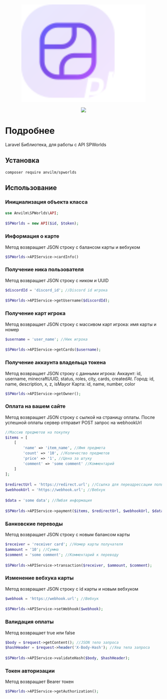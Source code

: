 <p align="center"><img src="logo.svg" width="400" alt="Laravel Logo"></p>

<p align="center">
<img src="https://img.shields.io/badge/PHP-8.1-blue">
</p>

# Подробнее

Laravel Библиотека, для работы с API SPWorlds

## Установка 

```bash
composer require anvilm/spworlds
```

## Использование

### Инициализация объекта класса

```php
use Anvilm\SPWorlds\API;

$SPWorlds = new API($id, $token);
```

### Информация о карте

Метод возвращает JSON строку с балансом карты и вебхуком

```php
$SPWorlds->APIService->cardInfo()
```

### Получение ника пользователя

Метод возвращает JSON строку с ником и UUID

```php
$discordId = 'discord_id'; //Discord id игрока

$SPWorlds->APIService->getUsername($discordId);
```

### Получение карт игрока

Метод возвращает JSON строку с массивом карт игрока: имя карты и номер

```php
$username = 'user_name'; //Ник игрока

$SPWorlds->APIService->getCards($username);
```

### Получение аккаунта владельца токена

Метод возвращает JSON строку с данными игрока:
Аккаунт: id, username, minecraftUUID, status, roles, city, cards, createdAt.
Город: id, name, description, x, z, isMayor
Карта: id, name, number, color

```php
$SPWorlds->APIService->getOwner();
```

### Оплата на вашем сайте

Метод возвращает JSON строку с сылкой на страницу оплаты.
После успешной оплаты сервер отправит POST запрос на webhookUrl

```php
//Массив предметов на покупку
$items = [
    [
        'name' => 'item_name', //Имя предмета
        'count' => '10', //Количество предметов
        'price' => '1', //Цена за штуку
        'comment' => 'some comment' //Комментарий
    ]
];

$redirectUrl = 'https://redirect.url'; //Ссылка для переадрессации пользователя
$webhookUrl = 'https://webhook.url'; //Вебхук

$data = 'some data'; //Любая информация

$SPWorlds->APIService->payment($items, $redirectUrl, $webhookUrl, $data);
```

### Банковские переводы

Метод возвращает JSON строку с новым балансом карты

```php
$receiver = 'receiver card'; //Номер карты получателя
$ammount = '10'; //Сумма
$comment = 'some comment'; //Комментарий к переводу

$SPWorlds->APIService->transaction($receiver, $ammount, $comment);
```

### Изменение вебхука карты

Метод возвращает JSON строку с id карты и новым вебхуком

```php
$webhook = 'https://webhook.url'; //Вебхук

$SPWorlds->APIService->setWebhook($webhook);
```

### Валидация оплаты

Метод возвращает true или false

```php
$body = $request->getContent(); //JSON тело запроса
$hashHeader = $request->header('X-Body-Hash'); //Хеш тела запроса

$SPWorlds->APIService->validateHash($body, $hashHeader);
```

### Токен авторизации

Метод возвращает Bearer токен

```php
$SPWorlds->APIService->getAuthorization();
```